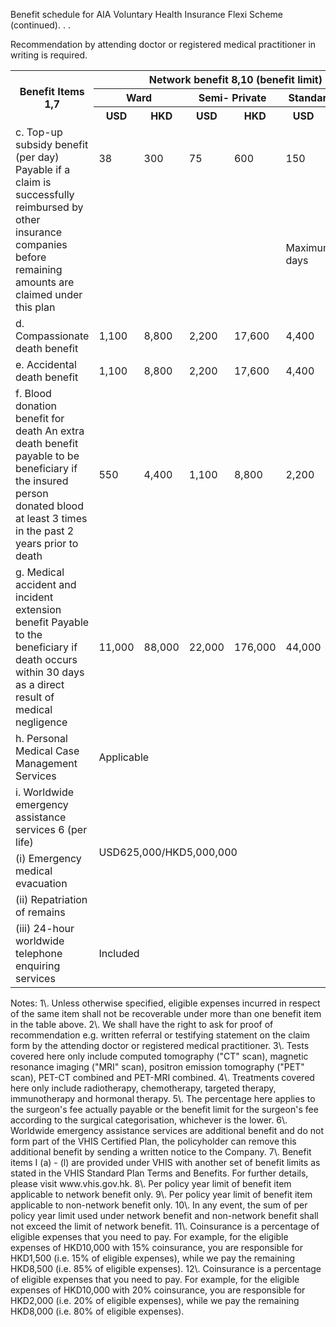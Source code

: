 Benefit schedule for AIA Voluntary Health Insurance Flexi Scheme (continued). . . 

Recommendation by attending doctor or registered medical practitioner in writing is required.  
<table>
<tr>
<th rowspan="3">Benefit Items 1,7</th>
<th colspan="6">Network benefit 8,10 (benefit limit)</th>
<th colspan="6">Non-network benefit 9,10 (benefit limit)</th>
</tr>
<tr>
<th colspan="2">Ward</th>
<th colspan="2">Semi- Private</th>
<th colspan="2">Standard Private</th>
<th colspan="2">Ward</th>
<th colspan="2">Semi- Private</th>
<th colspan="2">Standard Private</th>
</tr>
<tr>
<th>USD</th>
<th>HKD</th>
<th>USD</th>
<th>HKD</th>
<th>USD</th>
<th>HKD</th>
<th>USD</th>
<th>HKD</th>
<th>USD</th>
<th>HKD</th>
<th>USD</th>
<th>HKD</th>
</tr>
<tr>
<td rowspan="2">c. Top-up subsidy benefit (per day) Payable if a claim is successfully reimbursed by other insurance companies before remaining amounts are claimed under this plan</td>
<td>38</td>
<td>300</td>
<td>75</td>
<td>600</td>
<td>150</td>
<td>1,200</td>
<td>38</td>
<td>300</td>
<td>75</td>
<td>600</td>
<td>150</td>
<td>1,200</td>
</tr>
<tr>
<td colspan="2"></td>
<td colspan="2"></td>
<td colspan="2">Maximum 90 days</td>
<td colspan="2">per policy year</td>
<td colspan="2"></td>
<td></td>
<td></td>
</tr>
<tr>
<td>d. Compassionate death benefit</td>
<td>1,100</td>
<td>8,800</td>
<td>2,200</td>
<td>17,600</td>
<td>4,400</td>
<td>35,200</td>
<td>1,100</td>
<td>8,800</td>
<td>2,200</td>
<td>17,600</td>
<td>4,400</td>
<td>35,200</td>
</tr>
<tr>
<td>e. Accidental death benefit</td>
<td>1,100</td>
<td>8,800</td>
<td>2,200</td>
<td>17,600</td>
<td>4,400</td>
<td>35,200</td>
<td>1,100</td>
<td>8,800</td>
<td>2,200</td>
<td>17,600</td>
<td>4,400</td>
<td>35,200</td>
</tr>
<tr>
<td>f. Blood donation benefit for death An extra death benefit payable to be beneficiary if the insured person donated blood at least 3 times in the past 2 years prior to death</td>
<td>550</td>
<td>4,400</td>
<td>1,100</td>
<td>8,800</td>
<td>2,200</td>
<td>17,600</td>
<td>550</td>
<td>4,400</td>
<td>1,100</td>
<td>8,800</td>
<td>2,200</td>
<td>17,600</td>
</tr>
<tr>
<td>g. Medical accident and incident extension benefit Payable to the beneficiary if death occurs within 30 days as a direct result of medical negligence</td>
<td>11,000</td>
<td>88,000</td>
<td>22,000</td>
<td>176,000</td>
<td>44,000</td>
<td>352,000</td>
<td>11,000</td>
<td>88,000</td>
<td>22,000</td>
<td>176,000</td>
<td>44,000</td>
<td>352,000</td>
</tr>
<tr>
<td>h. Personal Medical Case Management Services</td>
<td colspan="12">Applicable</td>
</tr>
<tr>
<td>i. Worldwide emergency assistance services 6 (per life)</td>
<td colspan="12" rowspan="3">USD625,000/HKD5,000,000</td>
</tr>
<tr>
<td>(i) Emergency medical evacuation</td>
</tr>
<tr>
<td>(ii) Repatriation of remains</td>
</tr>
<tr>
<td>(iii) 24-hour worldwide telephone enquiring services</td>
<td colspan="12">Included</td>
</tr>
</table>  
Notes:  
1\. Unless otherwise specified, eligible expenses incurred in respect of the same item shall not be recoverable under more than one benefit item in the table above.  
2\. We shall have the right to ask for proof of recommendation e.g. written referral or testifying statement on the claim form by the attending doctor or registered
medical practitioner.  
3\. Tests covered here only include computed tomography ("CT" scan), magnetic resonance imaging ("MRI" scan), positron emission tomography ("PET" scan),
PET-CT combined and PET-MRI combined.  
4\. Treatments covered here only include radiotherapy, chemotherapy, targeted therapy, immunotherapy and hormonal therapy.  
5\. The percentage here applies to the surgeon's fee actually payable or the benefit limit for the surgeon's fee according to the surgical categorisation, whichever
is the lower.  
6\. Worldwide emergency assistance services are additional benefit and do not form part of the VHIS Certified Plan, the policyholder can remove this additional
benefit by sending a written notice to the Company.  
7\. Benefit items I (a) - (l) are provided under VHIS with another set of benefit limits as stated in the VHIS Standard Plan Terms and Benefits. For further details,
please visit www.vhis.gov.hk.  
8\. Per policy year limit of benefit item applicable to network benefit only.  
9\. Per policy year limit of benefit item applicable to non-network benefit only.  
10\. In any event, the sum of per policy year limit used under network benefit and non-network benefit shall not exceed the limit of network benefit.  
11\. Coinsurance is a percentage of eligible expenses that you need to pay. For example, for the eligible expenses of HKD10,000 with 15% coinsurance, you are
responsible for HKD1,500 (i.e. 15% of eligible expenses), while we pay the remaining HKD8,500 (i.e. 85% of eligible expenses).  
12\. Coinsurance is a percentage of eligible expenses that you need to pay. For example, for the eligible expenses of HKD10,000 with 20% coinsurance, you are
responsible for HKD2,000 (i.e. 20% of eligible expenses), while we pay the remaining HKD8,000 (i.e. 80% of eligible expenses).  
<!-- PageBreak -->  
<!-- PageNumber="15" -->
<!-- PageHeader="MEDICAL PROTECTION" -->
<!-- PageHeader="AIA VOLUNTARY HEALTH INSURANCE FLEXI SCHEME" -->
<!-- PageBreak -->  
<!-- PageNumber="16" -->
<!-- PageHeader="MEDICAL PROTECTION AIA VOLUNTARY HEALTH INSURANCE FLEXI SCHEME" -->